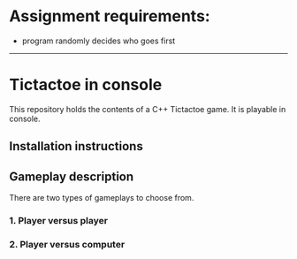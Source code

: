 # Assignment requirements:
 - program randomly decides who goes first 
--- 
# Tictactoe in console
This repository holds the contents of a C++ Tictactoe game. It is playable in console.
## Installation instructions

## Gameplay description
There are two types of gameplays to choose from.
### 1. Player versus player

### 2. Player versus computer
